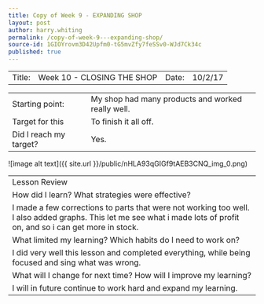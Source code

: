 ```yaml
---
title: Copy of Week 9 - EXPANDING SHOP
layout: post
author: harry.whiting
permalink: /copy-of-week-9---expanding-shop/
source-id: 1GIOYrovm3D42Upfm0-tG5mvZfy7feSSv0-WJd7Ck34c
published: true
---
```

<table>
  <tr>
    <td>Title:</td>
    <td>Week 10 - CLOSING THE SHOP</td>
    <td> Date:  </td>
    <td>10/2/17</td>
  </tr>
</table>


<table>
  <tr>
    <td>Starting point:</td>
    <td>My shop had many products and worked really well.</td>
  </tr>
  <tr>
    <td>Target for this </td>
    <td>To finish it all off.</td>
  </tr>
  <tr>
    <td>Did I reach my target? </td>
    <td>Yes.</td>
  </tr>
</table>


![image alt text]({{ site.url }}/public/nHLA93qGIGf9tAEB3CNQ_img_0.png)

<table>
  <tr>
    <td>Lesson Review</td>
  </tr>
  <tr>
    <td>How did I learn? What strategies were effective? </td>
  </tr>
  <tr>
    <td>I made a few corrections to parts that were not working too well. I also added graphs. This let me see what i made lots of profit on, and so i can get more in stock. </td>
  </tr>
  <tr>
    <td>What limited my learning? Which habits do I need to work on? </td>
  </tr>
  <tr>
    <td>I did very well this lesson and completed everything, while being focused and sing what was wrong.</td>
  </tr>
  <tr>
    <td>What will I change for next time? How will I improve my learning?</td>
  </tr>
  <tr>
    <td>I will in future continue to work hard and expand my learning.</td>
  </tr>
</table>



